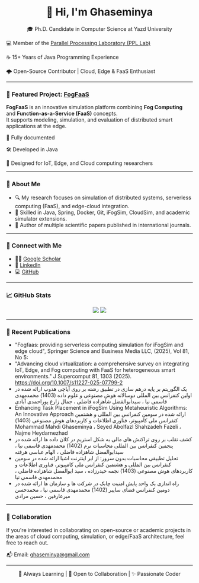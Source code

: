 <h1 align="center">👋 Hi, I'm Ghaseminya</h1>

<p align="center">
🎓 Ph.D. Candidate in Computer Science at Yazd University  
  
💻 Member of the <a href="https://cs.yazd.ac.ir/ppl/people.html">Parallel Processing Laboratory (PPL Lab)</a>  

☕ 15+ Years of Java Programming Experience  

🌩️ Open-Source Contributor | Cloud, Edge & FaaS Enthusiast  

</p>

---

### 🚀 Featured Project: [FogFaaS](https://github.com/ParallelProcessingLab/fogfaas)



**FogFaaS** is an innovative simulation platform combining **Fog Computing** and **Function-as-a-Service (FaaS)** concepts.  
It supports modeling, simulation, and evaluation of distributed smart applications at the edge.


📘 Fully documented 

🛠️ Developed in Java  

📡 Designed for IoT, Edge, and Cloud computing researchers

---

### 🧠 About Me

- 🔍 My research focuses on simulation of distributed systems, serverless computing (FaaS), and edge-cloud integration.
- 🧰 Skilled in Java, Spring, Docker, Git, iFogSim, CloudSim, and academic simulator extensions.
- 📖 Author of multiple scientific papers published in international journals.

---

### 🔗 Connect with Me

- 👨‍🎓 [Google Scholar](https://scholar.google.com/citations?user=dMvs7WMAAAAJ&hl=en&oi=ao)
- 💼 [LinkedIn](https://www.linkedin.com/in/ghaseminya)
- 💻 [GitHub](https://github.com/ghaseminya)

---

### 📈 GitHub Stats

<p align="center">
  <img src="https://github-readme-stats.vercel.app/api?username=ghaseminya&show_icons=true&theme=github_dark&hide=prs" />
  <img src="https://github-readme-streak-stats.herokuapp.com/?user=ghaseminya&theme=github-dark-blue" />
</p>

---

### 📝 Recent Publications

- "Fogfaas: providing serverless computing simulation for iFogSim and edge cloud", Springer Science and Business Media LLC, (2025), Vol 81, No 5:
- "Advancing cloud virtualization: a comprehensive survey on integrating IoT, Edge, and Fog computing with FaaS for heterogeneous smart environments." J Supercomput 81, 1303 (2025). https://doi.org/10.1007/s11227-025-07799-2
-  یک الگوریتم بر پایه درهم سازی در تطبیق رشته بر روی آپاچی هدوپ ارائه شده در اولین کنفرانس بین المللی دوسالانه هوش مصنوعی و علوم داده (1403) محمدمهدی قاسمی نیا ، سیدابوالفضل شاهزاده فاضلی ، جمال زارع پوراحمدی آبادی
- Enhancing Task Placement in iFogSim Using Metaheuristic Algorithms: An Innovative Approach ارائه شده در سومین کنفرانس بین المللی و هشتمین کنفرانس ملی کامپیوتر، فناوری اطلاعات و کاربردهای هوش مصنوعی (1403) Mohammad Mahdi Ghaseminya ، Seyed Abolfazl Shahzadeh Fazeli ، Najme Heydarnezhad
- کشف تقلب بر روی تراکنش های مالی به شکل استریم در کلان داده ها ارائه شده در پنجمین کنفرانس بین المللی محاسبات نرم (1402) محمدمهدی قاسمی نیا ، سیدابوالفضل شاهزاده فاضلی ، الهام عباسی هرفته 
-    تحلیل تطبیقی محاسبات بدون سرور: از ابر اینترنت اشیا ارائه شده در سومین کنفرانس بین المللی و هشتمین کنفرانس ملی کامپیوتر، فناوری اطلاعات و کاربردهای هوش مصنوعی (1403) نجمه حیدرزاده ، سید ابوالفضل شاهزاده فاضلی ، محمدمهدی قاسمی نیا
-    راه اندازی یک واحد پایش امنیت چابک در شرکت ها و سازمان ها ارائه شده در دومین کنفرانس فضای سایبر (1402) محمدمهدی قاسمی نیا ، محمدحسن میرعارفین ، حسین مرادی 
---

### 🤝 Collaboration

If you're interested in collaborating on open-source or academic projects in the areas of cloud computing, simulation, or edge/FaaS architecture, feel free to reach out.  

📬 Email: [ghaseminya@gmail.com](mailto:ghaseminya@gmail.com)

---

<p align="center">
🧠 Always Learning | 🤝 Open to Collaboration | ✨ Passionate Coder
</p>
